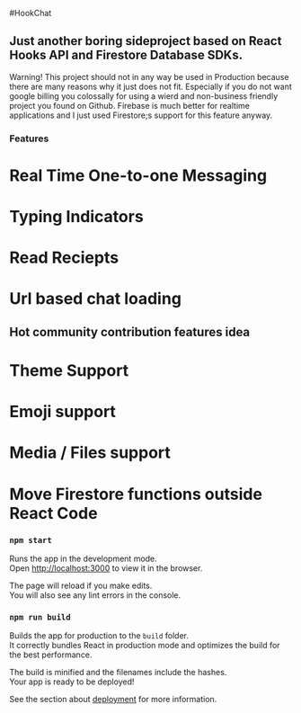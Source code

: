#HookChat


## Just another boring sideproject based on React Hooks API and Firestore Database SDKs. 

Warning! This project should not in any way be used in Production because there are many reasons why it just does not fit. Especially if you do not want google billing you colossally for using a wierd and non-business friendly project you found on Github. Firebase is much better for realtime applications and I just used Firestore;s support for this feature anyway. 


### Features

# Real Time One-to-one Messaging
# Typing Indicators
# Read Reciepts
# Url based chat loading

## Hot community contribution features idea

# Theme Support
# Emoji support
# Media / Files support
# Move Firestore functions outside React Code 


### `npm start`

Runs the app in the development mode.<br>
Open [http://localhost:3000](http://localhost:3000) to view it in the browser.

The page will reload if you make edits.<br>
You will also see any lint errors in the console.

### `npm run build`

Builds the app for production to the `build` folder.<br>
It correctly bundles React in production mode and optimizes the build for the best performance.

The build is minified and the filenames include the hashes.<br>
Your app is ready to be deployed!

See the section about [deployment](https://facebook.github.io/create-react-app/docs/deployment) for more information.